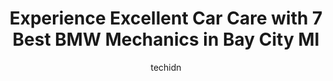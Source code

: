 ---
layout: ampstory
image: https://images.unsplash.com/photo-1570730325943-d6cc45ec31b2?ixlib=rb-4.0.3&ixid=MnwxMjA3fDB8MHxwaG90by1wYWdlfHx8fGVufDB8fHx8&auto=format&fit=crop&w=640&h=853&q=80
author: techidn
featured: false
description: Searching for the finest BMW Mechanic in Bay City MI, USA? Look no further than the 7 best BMW Mechanic in the area, where youll find a team of highly qualified professionals ready to handl
title: Experience Excellent Car Care with 7 Best BMW Mechanics in Bay City MI
cover:
   title: Experience Excellent Car Care with 7 Best BMW Mechanics in Bay City MI
   subtitle: Rickpate
   background: https://images.unsplash.com/photo-1570730325943-d6cc45ec31b2?ixlib=rb-4.0.3&ixid=MnwxMjA3fDB8MHxwaG90by1wYWdlfHx8fGVufDB8fHx8&auto=format&fit=crop&w=640&h=853&q=80

pages: 
 - layout: thirds
   top: <h1>#1 Terminue Brake & Muffler</h1>
   bottom: "<p>Honest and trustworthy!!A breath of fresh air in this day and age! I thought there was an expensive problem with my vehicle, and after a thorough inspection, it was a sim</p>"
   background: https://www.knot35.com/toplist/wp-content/uploads/2023/06/best-bmw-mechanic-1-in-bay-city-mi-1685838672.jpeg
   backgroundblur: true
 - layout: thirds
   top: <h1>#2 Tri City Auto & Brake</h1>
   bottom: "<p>308 N Euclid Ave, Bay City, MI 48706, United States</p>"
   background: https://www.knot35.com/toplist/wp-content/uploads/2023/06/best-bmw-mechanic-2-in-bay-city-mi-1685838673.jpeg
   cta:
      link: https://www.knot35.com/toplist/experience-excellent-car-care-with-7-best-bmw-mechanics-in-bay-city-mi/
      text: Experience Excellent Car Care with 7 Best BMW Mechanics in Bay City MI
 - layout: thirds
   top: <h1>#3 Morgans Auto Repair</h1>
   bottom: "<p>800 Center Ave, Bay City, MI 48708, United States</p>"
   background: https://www.knot35.com/toplist/wp-content/uploads/2023/06/best-bmw-mechanic-3-in-bay-city-mi-1685838673.jpeg
   cta:
      link: https://www.knot35.com/toplist/experience-excellent-car-care-with-7-best-bmw-mechanics-in-bay-city-mi/
      text: Experience Excellent Car Care with 7 Best BMW Mechanics in Bay City MI
 - layout: thirds
   top: <h1>#4 M & R Auto Repair Inc</h1>
   bottom: "<p>3690 S Huron Rd #2023, Bay City, MI 48706, United States</p>"
   background: https://images.unsplash.com/photo-1591393223703-56fe1347ac62?ixlib=rb-4.0.3&ixid=MnwxMjA3fDB8MHxwaG90by1wYWdlfHx8fGVufDB8fHx8&auto=format&fit=crop&w=640&h=853&q=80
   cta:
      link: https://www.knot35.com/toplist/experience-excellent-car-care-with-7-best-bmw-mechanics-in-bay-city-mi/
      text: Experience Excellent Car Care with 7 Best BMW Mechanics in Bay City MI
 - layout: thirds
   top: <h1>#5 Muffler Man of Michigan</h1>
   bottom: "<p>1122 Garfield Ave, Bay City, MI 48708, United States</p>"
   background: https://images.unsplash.com/photo-1608411404720-c8f0417bcdba?ixlib=rb-4.0.3&ixid=MnwxMjA3fDB8MHxwaG90by1wYWdlfHx8fGVufDB8fHx8&auto=format&fit=crop&w=640&h=853&q=80
   cta:
      link: https://www.knot35.com/toplist/experience-excellent-car-care-with-7-best-bmw-mechanics-in-bay-city-mi/
      text: Experience Excellent Car Care with 7 Best BMW Mechanics in Bay City MI
 - layout: thirds
   top: <h1>#6 Prices Auto Service, Inc.</h1>
   bottom: "<p>1409 Marquette Pl, Bay City, MI 48706, United States</p>"
   background: https://images.unsplash.com/photo-1602536052359-ef94c21c5948?ixlib=rb-4.0.3&ixid=MnwxMjA3fDB8MHxwaG90by1wYWdlfHx8fGVufDB8fHx8&auto=format&fit=crop&w=640&h=853&q=80
   cta:
      link: https://www.knot35.com/toplist/experience-excellent-car-care-with-7-best-bmw-mechanics-in-bay-city-mi/
      text: Experience Excellent Car Care with 7 Best BMW Mechanics in Bay City MI
 - layout: thirds
   top: <h1>#7 Bay Auto Care</h1>
   bottom: "<p>4131 N Euclid Ave, Bay City, MI 48706, United States</p>"
   background: https://images.unsplash.com/photo-1549241520-425e3dfc01cb?ixlib=rb-4.0.3&ixid=MnwxMjA3fDB8MHxwaG90by1wYWdlfHx8fGVufDB8fHx8&auto=format&fit=crop&w=640&h=853&q=80
   cta:
      link: https://www.knot35.com/toplist/experience-excellent-car-care-with-7-best-bmw-mechanics-in-bay-city-mi/
      text: Experience Excellent Car Care with 7 Best BMW Mechanics in Bay City MI
 - layout: thirds
   middle: Continue reading...
   background: https://images.unsplash.com/photo-1604871000636-074fa5117945?ixlib=rb-4.0.3&ixid=MnwxMjA3fDB8MHxwaG90by1wYWdlfHx8fGVufDB8fHx8&auto=format&fit=crop&w=640&h=853&q=80
   cta:
      link: https://www.knot35.com/toplist/experience-excellent-car-care-with-7-best-bmw-mechanics-in-bay-city-mi/
      text: Experience Excellent Car Care with 7 Best BMW Mechanics in Bay City MI
      
---
